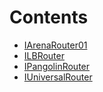 

# Contents
- [IArenaRouter01](IArenaRouter01.sol/interface.IArenaRouter01.md)
- [ILBRouter](ILBRouter.sol/interface.ILBRouter.md)
- [IPangolinRouter](IPangolinRouter.sol/interface.IPangolinRouter.md)
- [IUniversalRouter](IUniversalRouter.sol/interface.IUniversalRouter.md)
